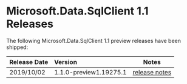 # Microsoft.Data.SqlClient 1.1 Releases

The following Microsoft.Data.SqlClient 1.1 preview releases have been shipped:

| Release Date | Version | Notes |
| :-- | :-- | :--: |
| 2019/10/02 | 1.1.0-preview1.19275.1 | [release notes](1.1.0-preview1.md) |
